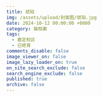 ```yaml
---
title: 琥珀
img: /assets/upload/封面图/琥珀.jpg
date: 2024-10-12 00:00:00 +0000
category: 猫档案
tags:
  - 嘉定校区
  - 已绝育
comments_disable: false
image_viewer_on: false
image_lazy_loader_on: true
on_site_search_exclude: false
search_engine_exclude: false
published: true
archive: false
---
```

